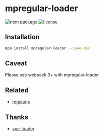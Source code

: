 # mpregular-loader

[![npm package][npm-package-image]][npm-package-url]
[![license][license-image]][license-url]

## Installation

```bash
npm install mpregular-loader --save-dev
```

## Caveat

Please use webpack 3+ with mpregular-loader

## Related

- [regularjs](https://github.com/regularjs/regular)

## Thanks

- [vue-loader](https://github.com/vuejs/vue-loader)

[npm-package-image]: https://img.shields.io/npm/v/mpregular-loader.svg?style=for-the-badge
[npm-package-url]: https://www.npmjs.org/package/mpregular-loader

[license-image]: https://img.shields.io/badge/license-MIT-000000.svg?style=for-the-badge
[license-url]: LICENSE
